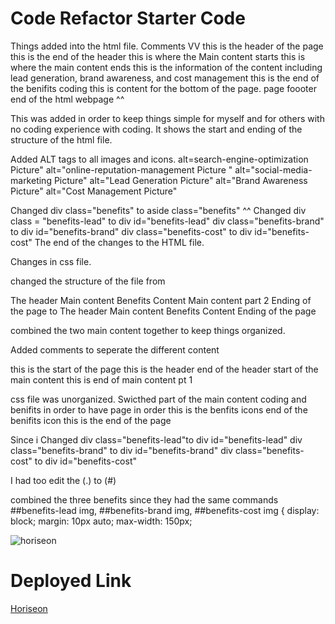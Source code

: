 # Code Refactor Starter Code

Things added into the html file. 
Comments VV
this is the header of the page
this is the end of the header
this is where the Main content starts
this is where the main content ends
this is the information of the content including lead generation, brand awareness, and cost management
this is the end of the benifits coding
this is content for the bottom of the page. page foooter
end of the html webpage
^^

This was added in order to keep things simple for myself and for others with no coding experience with coding. It shows the start and ending of the structure of the html file. 

Added ALT tags to all images and icons. 
alt=search-engine-optimization Picture"
alt="online-reputation-management Picture "
alt="social-media-marketing Picture"
alt="Lead Generation Picture"
alt="Brand Awareness Picture"
alt="Cost Management Picture"

Changed div class="benefits" to  aside class="benefits"
^^ 
Changed 
div class = "benefits-lead" to div id="benefits-lead"
div class="benefits-brand" to div id="benefits-brand"
div class="benefits-cost" to div id="benefits-cost"
The end of the changes to the HTML file.


Changes in css file. 

changed the structure of the file from 

The header
Main content
Benefits Content 
Main content part 2
Ending of the page
  to 
The header
Main content
Benefits Content 
Ending of the page

combined the two main content together to keep things organized. 


Added comments to seperate the different content

this is the start of the page
this is the header
end of the header
start of the main content
this is end of main content pt 1

css file was unorganized. Swicthed part of the main content coding and benifits in order to have page in order
this is the benfits icons
end of the benifits icon
this is the end of the page
 
 Since i Changed 
div class="benefits-lead"to div id="benefits-lead"
div class="benefits-brand" to div id="benefits-brand"
div class="benefits-cost" to div id="benefits-cost"

 I had too edit the (.) to (#)

combined the three benefits since they had the same commands
##benefits-lead img,
##benefits-brand img,
##benefits-cost img {
display: block;
margin: 10px auto;
max-width: 150px;

![horiseon](https://user-images.githubusercontent.com/109640836/188500393-88a4ff18-7504-45f2-a261-b5dbb1f00d58.png)

# Deployed Link

[Horiseon]()
